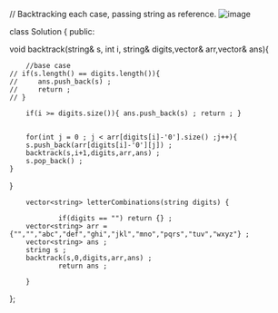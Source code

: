 // Backtracking each case, passing string as reference.
![image](https://github.com/HIMANSHU73/DataStructures_and_Algorithms/assets/78476814/1fe4ba6a-7ddb-4b27-9f8a-ca8fd72bab4e)

class Solution {
public:


void backtrack(string& s, int i, string& digits,vector<string>& arr,vector<string>& ans){
   
		//base case
    // if(s.length() == digits.length()){
    //     ans.push_back(s) ;
    //     return ;
    // }
    
		if(i >= digits.size()){ ans.push_back(s) ; return ; }

    
		for(int j = 0 ; j < arr[digits[i]-'0'].size() ;j++){
        s.push_back(arr[digits[i]-'0'][j]) ;
        backtrack(s,i+1,digits,arr,ans) ;
        s.pop_back() ;
    }
}
    
		vector<string> letterCombinations(string digits) {
      
				if(digits == "") return {} ;
        vector<string> arr = {"","","abc","def","ghi","jkl","mno","pqrs","tuv","wxyz"} ;
        vector<string> ans ;
        string s ;
        backtrack(s,0,digits,arr,ans) ;
				return ans ;
   
		}
};
